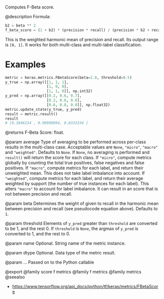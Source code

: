 Computes F-Beta score.

@description
Formula:

```python
b2 = beta ** 2
f_beta_score = (1 + b2) * (precision * recall) / (precision * b2 + recall)
```
This is the weighted harmonic mean of precision and recall.
Its output range is `[0, 1]`. It works for both multi-class
and multi-label classification.

# Examples
```python
metric = keras.metrics.FBetaScore(beta=2.0, threshold=0.5)
y_true = np.array([[1, 1, 1],
                   [1, 0, 0],
                   [1, 1, 0]], np.int32)
y_pred = np.array([[0.2, 0.6, 0.7],
                   [0.2, 0.6, 0.6],
                   [0.6, 0.8, 0.0]], np.float32)
metric.update_state(y_true, y_pred)
result = metric.result()
result
# [0.3846154 , 0.90909094, 0.8333334 ]
```

@returns
F-Beta Score: float.

@param average
Type of averaging to be performed across per-class results
in the multi-class case.
Acceptable values are `None`, `"micro"`, `"macro"` and
`"weighted"`. Defaults to `None`.
If `None`, no averaging is performed and `result()` will return
the score for each class.
If `"micro"`, compute metrics globally by counting the total
true positives, false negatives and false positives.
If `"macro"`, compute metrics for each label,
and return their unweighted mean.
This does not take label imbalance into account.
If `"weighted"`, compute metrics for each label,
and return their average weighted by support
(the number of true instances for each label).
This alters `"macro"` to account for label imbalance.
It can result in an score that is not between precision and recall.

@param beta
Determines the weight of given to recall
in the harmonic mean between precision and recall (see pseudocode
equation above). Defaults to `1`.

@param threshold
Elements of `y_pred` greater than `threshold` are
converted to be 1, and the rest 0. If `threshold` is
`None`, the argmax of `y_pred` is converted to 1, and the rest to 0.

@param name
Optional. String name of the metric instance.

@param dtype
Optional. Data type of the metric result.

@param ...
Passed on to the Python callable

@export
@family score f metrics
@family f metrics
@family metrics
@seealso
+ <https://www.tensorflow.org/api_docs/python/tf/keras/metrics/FBetaScore>
